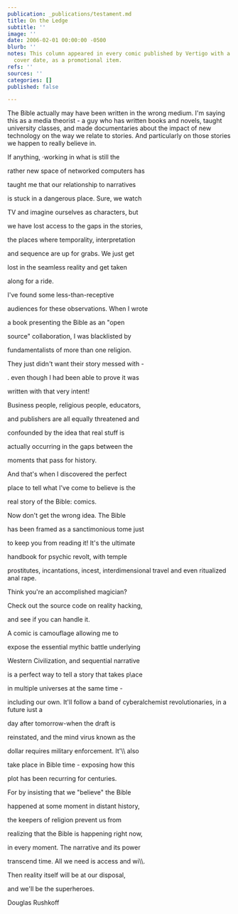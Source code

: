 ```yaml
---
publication: _publications/testament.md
title: On the Ledge
subtitle: ''
image: ''
date: 2006-02-01 00:00:00 -0500
blurb: ''
notes: This column appeared in every comic published by Vertigo with a February 2006
  cover date, as a promotional item.
refs: ''
sources: ''
categories: []
published: false

---
```

The Bible actually may have been written in the wrong medium. I'm saying this as a media theorist - a guy who has written books and novels, taught university classes, and made documentaries about the impact of new technology on the way we relate to stories. And particularly on those stories we happen to really believe in.

If anything, ·working in what is still the

rather new space of networked computers has

taught me that our relationship to narratives

is stuck in a dangerous place. Sure, we watch

TV and imagine ourselves as characters, but

we have lost access to the gaps in the stories,

the places where temporality, interpretation

and sequence are up for grabs. We just get

lost in the seamless reality and get taken

along for a ride.

I've found some less-than-receptive

audiences for these observations. When I wrote

a book presenting the Bible as an "open

source" collaboration, I was blacklisted by

fundamentalists of more than one religion.

They just didn't want their story messed with -

. even though I had been able to prove it was

written with that very intent!

Business people, religious people, educators,

and publishers are all equally threatened and

confounded by the idea that real stuff is

actually occurring in the gaps between the

moments that pass for history.

And that's when I discovered the perfect

place to tell what I've come to believe is the

real story of the Bible: comics.

Now don't get the wrong idea. The Bible

has been framed as a sanctimonious tome just

to keep you from reading it! It's the ultimate

handbook for psychic revolt, with temple

prostitutes, incantations, incest, interdimensional travel and even ritualized anal rape.

Think you're an accomplished magician?

Check out the source code on reality hacking,

and see if you can handle it.

A comic is camouflage allowing me to

expose the essential mythic battle underlying

Western Civilization, and sequential narrative

is a perfect way to tell a story that takes p\\ace

in multiple universes at the same time -

including our own. It'll follow a band of cyberalchemist revolutionaries, in a future iust a

day after tomorrow-when the draft is

reinstated, and the mind virus known as the

dollar requires military enforcement. It'\\\\ also

take place in Bible time - exposing how this

plot has been recurring for centuries.

For by insisting that we "believe" the Bible

happened at some moment in distant history,

the keepers of religion prevent us from

realizing that the Bible is happening right now,

in every moment. The narrative and its power

transcend time. All we need is access and wi\\\\.

Then reality itself will be at our disposal,

and we'll be the superheroes.

Douglas Rushkoff